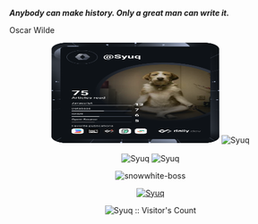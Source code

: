 _**Anybody can make history. Only a great man can write it.**_

Oscar Wilde
  <p align="center"><img height="180em" src="https://github.com/Syuq/Syuq/blob/main/devcard.svg" width="300" alt="Wine's Dev Card"/>
  <img height="180em" src="https://github-readme-streak-stats.herokuapp.com/?user=Syuq&theme=black-ice&hide_border=true&stroke=0000&background=0D1117&ring=e05397&fire=e05397&currStreakLabel=e05397" alt="Syuq" /></p>

  <p align="center"><img height="180em" src="https://github-readme-stats.vercel.app/api?username=Syuq&include_all_commits=true&hide_border=true&count_private=true&show_icons=true&theme=radical" alt="Syuq" align = "center"/>
  <img height="180em" src="https://github-readme-stats.vercel.app/api/top-langs?username=Syuq&show_icons=true&locale=en&layout=compact&hide_border=true&theme=radical" alt="Syuq" align = "center"/></p>
  
  <p align="center"><img src="https://github-profile-summary-cards.vercel.app/api/cards/profile-details?username=Syuq&theme=github_dark" alt="snowwhite-boss"/></p>
  
  <p align="center"> <a href="https://github.com/Syuq"><img src="https://github-profile-trophy.vercel.app/?username=Syuq&margin-w=5&theme=radical" alt="Syuq" /></a></p>
  
  <p align="center"><img src="https://profile-counter.glitch.me/{Syuq}/count.svg" alt="Syuq :: Visitor's Count" /></p>
